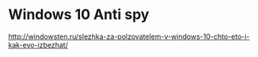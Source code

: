 # Windows 10 Anti spy

http://windowsten.ru/slezhka-za-polzovatelem-v-windows-10-chto-eto-i-kak-eyo-izbezhat/
